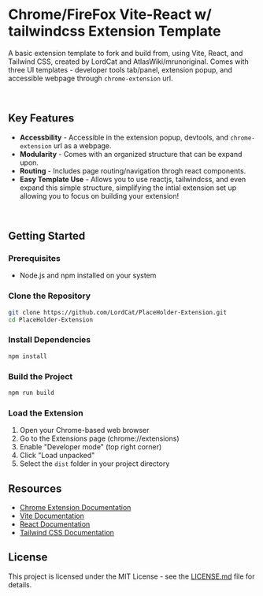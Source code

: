 # Chrome/FireFox Vite-React w/ tailwindcss Extension Template

A basic extension template to fork and build from, using Vite, React, and Tailwind CSS, created by LordCat and AtlasWiki/mrunoriginal. Comes with three UI templates - developer tools tab/panel, extension popup, and accessible webpage through `chrome-extension` url.

<br>

## Key Features
- **Accessbility** - Accessible in the extension popup, devtools, and `chrome-extension` url as a webpage.
- **Modularity** - Comes with an organized structure that can be expand upon.
- **Routing** - Includes page routing/navigation throgh react components.
- **Easy Template Use** - Allows you to use reactjs, tailwindcss, and even expand this simple structure, simplifying the intial extension set up allowing you to focus on building your extension!

<br>

## Getting Started

### Prerequisites

- Node.js and npm installed on your system

### Clone the Repository

```bash
git clone https://github.com/LordCat/PlaceHolder-Extension.git
cd PlaceHolder-Extension
```

### Install Dependencies

```bash
npm install
```

### Build the Project

```bash
npm run build
```

### Load the Extension

1. Open your Chrome-based web browser
2. Go to the Extensions page (chrome://extensions)
3. Enable "Developer mode" (top right corner)
4. Click "Load unpacked"
5. Select the `dist` folder in your project directory

## Resources

- [Chrome Extension Documentation](https://developer.chrome.com/docs/extensions/)
- [Vite Documentation](https://vitejs.dev/guide/)
- [React Documentation](https://reactjs.org/docs/getting-started.html)
- [Tailwind CSS Documentation](https://tailwindcss.com/docs)


## License

This project is licensed under the MIT License - see the [LICENSE.md](LICENSE.md) file for details.
